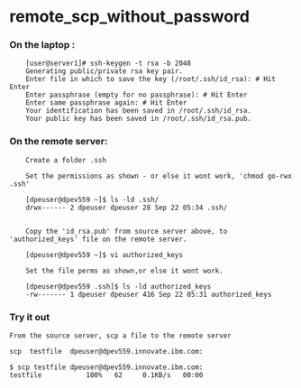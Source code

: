 # remote_scp_without_password

###  On the laptop :

        [user@server1]# ssh-keygen -t rsa -b 2048
        Generating public/private rsa key pair.
        Enter file in which to save the key (/root/.ssh/id_rsa): # Hit Enter
        Enter passphrase (empty for no passphrase): # Hit Enter
        Enter same passphrase again: # Hit Enter
        Your identification has been saved in /root/.ssh/id_rsa.
        Your public key has been saved in /root/.ssh/id_rsa.pub.

### On the remote server:

        Create a folder .ssh 
            
        Set the permissions as shown - or else it wont work, 'chmod go-rwx .ssh'

        [dpeuser@dpev559 ~]$ ls -ld .ssh/
        drwx------ 2 dpeuser dpeuser 28 Sep 22 05:34 .ssh/


        Copy the 'id_rsa.pub' from source server above, to  'authorized_keys' file on the remote server.

        [dpeuser@dpev559 ~]$ vi authorized_keys 
        
        Set the file perms as shown,or else it wont work.
 
        [dpeuser@dpev559 .ssh]$ ls -ld authorized_keys 
        -rw------- 1 dpeuser dpeuser 416 Sep 22 05:31 authorized_keys


### Try it out 

    From the source server, scp a file to the remote server

    scp  testfile  dpeuser@dpev559.innovate.ibm.com:

    $ scp testfile dpeuser@dpev559.innovate.ibm.com:
    testfile           100%   62     0.1KB/s   00:00  
